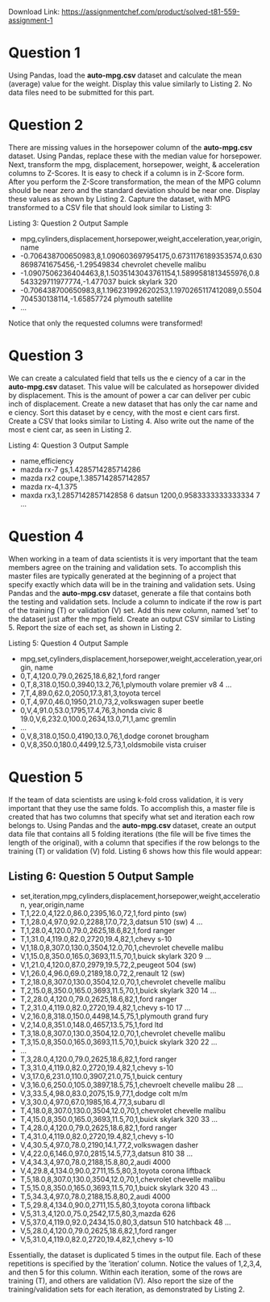 Download Link: https://assignmentchef.com/product/solved-t81-559-assignment-1
<br>
<h1>Question 1</h1>

Using Pandas, load the <strong>auto-mpg.csv </strong>dataset and calculate the mean (average) value for the weight. Display this value similarly to Listing 2. No data files need to be submitted for this part.

<h1>Question 2</h1>

There are missing values in the horsepower column of the <strong>auto-mpg.csv </strong>dataset. Using Pandas, replace these with the median value for horsepower. Next, transform the mpg, displacement, horsepower, weight, &amp; acceleration columns to Z-Scores. It is easy to check if a column is in Z-Score form. After you perform the Z-Score transformation, the mean of the MPG column should be near zero and the standard deviation should be near one. Display these values as shown by Listing 2. Capture the dataset, with MPG transformed to a CSV file that should look similar to Listing 3:

Listing 3: Question 2 Output Sample

<ul>

 <li>mpg,cylinders,displacement,horsepower,weight,acceleration,year,origin,name</li>

 <li>-0.706438700650983,8,1.090603697954175,0.6731176189353574,0.6308698741675456,-1.29549834 chevrolet chevelle malibu</li>

 <li>-1.0907506236404463,8,1.5035143043761154,1.5899581813455976,0.8543329711977774,-1.477037 buick skylark 320</li>

 <li>-0.706438700650983,8,1.196231992620253,1.1970265117412089,0.5504704530138114,-1.65857724 plymouth satellite</li>

 <li>…</li>

</ul>

Notice that only the requested columns were transformed!

<h1>Question 3</h1>

We can create a calculated field that tells us the e ciency of a car in the <strong>auto-mpg.csv </strong>dataset. This value will be calculated as horsepower divided by displacement. This is the amount of power a car can deliver per cubic inch of displacement. Create a new dataset that has only the car name and e ciency. Sort this dataset by e cency, with the most e cient cars first. Create a CSV that looks similar to Listing 4. Also write out the name of the most e cient car, as seen in Listing 2.

Listing 4: Question 3 Output Sample

<ul>

 <li>name,efficiency</li>

 <li>mazda rx-7 gs,1.4285714285714286</li>

 <li>mazda rx2 coupe,1.3857142857142857</li>

 <li>mazda rx-4,1.375</li>

 <li>maxda rx3,1.2857142857142858 6 datsun 1200,0.9583333333333334 7 …</li>

</ul>

<h1>Question 4</h1>

When working in a team of data scientists it is very important that the team members agree on the training and validation sets. To accomplish this master files are typically generated at the beginning of a project that specify exactly which data will be in the training and validation sets. Using Pandas and the <strong>auto-mpg.csv </strong>dataset, generate a file that contains both the testing and validation sets. Include a column to indicate if the row is part of the training (T) or validation (V) set. Add this new column, named ’set’ to the dataset just after the mpg field. Create an output CSV similar to Listing 5. Report the size of each set, as shown in Listing 2.

Listing 5: Question 4 Output Sample

<ul>

 <li>mpg,set,cylinders,displacement,horsepower,weight,acceleration,year,origin, name</li>

 <li>0,T,4,120.0,79.0,2625,18.6,82,1,ford ranger</li>

 <li>0,T,8,318.0,150.0,3940,13.2,76,1,plymouth volare premier v8 4 …</li>

 <li>7,T,4,89.0,62.0,2050,17.3,81,3,toyota tercel</li>

 <li>0,T,4,97.0,46.0,1950,21.0,73,2,volkswagen super beetle</li>

 <li>0,V,4,91.0,53.0,1795,17.4,76,3,honda civic 8 19.0,V,6,232.0,100.0,2634,13.0,71,1,amc gremlin</li>

 <li>…</li>

 <li>0,V,8,318.0,150.0,4190,13.0,76,1,dodge coronet brougham</li>

 <li>0,V,8,350.0,180.0,4499,12.5,73,1,oldsmobile vista cruiser</li>

</ul>

<h1>Question 5</h1>

If the team of data scientists are using k-fold cross validation, it is very important that they use the same folds. To accomplish this, a master file is created that has two columns that specify what set and iteration each row belongs to. Using Pandas and the <strong>auto-mpg.csv </strong>dataset, create an output data file that contains all 5 folding iterations (the file will be five times the length of the original), with a column that specifies if the row belongs to the training (T) or validation (V) fold. Listing 6 shows how this file would appear:

<h2>Listing 6: Question 5 Output Sample</h2>

<ul>

 <li>set,iteration,mpg,cylinders,displacement,horsepower,weight,acceleration, year,origin,name</li>

 <li>T,1,22.0,4,122.0,86.0,2395,16.0,72,1,ford pinto (sw)</li>

 <li>T,1,28.0,4,97.0,92.0,2288,17.0,72,3,datsun 510 (sw) 4 …</li>

 <li>T,1,28.0,4,120.0,79.0,2625,18.6,82,1,ford ranger</li>

 <li>T,1,31.0,4,119.0,82.0,2720,19.4,82,1,chevy s-10</li>

 <li>V,1,18.0,8,307.0,130.0,3504,12.0,70,1,chevrolet chevelle malibu</li>

 <li>V,1,15.0,8,350.0,165.0,3693,11.5,70,1,buick skylark 320 9 …</li>

 <li>V,1,21.0,4,120.0,87.0,2979,19.5,72,2,peugeot 504 (sw)</li>

 <li>V,1,26.0,4,96.0,69.0,2189,18.0,72,2,renault 12 (sw)</li>

 <li>T,2,18.0,8,307.0,130.0,3504,12.0,70,1,chevrolet chevelle malibu</li>

 <li>T,2,15.0,8,350.0,165.0,3693,11.5,70,1,buick skylark 320 14 …</li>

 <li>T,2,28.0,4,120.0,79.0,2625,18.6,82,1,ford ranger</li>

 <li>T,2,31.0,4,119.0,82.0,2720,19.4,82,1,chevy s-10 17 …</li>

 <li>V,2,16.0,8,318.0,150.0,4498,14.5,75,1,plymouth grand fury</li>

 <li>V,2,14.0,8,351.0,148.0,4657,13.5,75,1,ford ltd</li>

 <li>T,3,18.0,8,307.0,130.0,3504,12.0,70,1,chevrolet chevelle malibu</li>

 <li>T,3,15.0,8,350.0,165.0,3693,11.5,70,1,buick skylark 320 22 …</li>

 <li>…</li>

 <li>T,3,28.0,4,120.0,79.0,2625,18.6,82,1,ford ranger</li>

 <li>T,3,31.0,4,119.0,82.0,2720,19.4,82,1,chevy s-10</li>

 <li>V,3,17.0,6,231.0,110.0,3907,21.0,75,1,buick century</li>

 <li>V,3,16.0,6,250.0,105.0,3897,18.5,75,1,chevroelt chevelle malibu 28 …</li>

 <li>V,3,33.5,4,98.0,83.0,2075,15.9,77,1,dodge colt m/m</li>

 <li>V,3,30.0,4,97.0,67.0,1985,16.4,77,3,subaru dl</li>

 <li>T,4,18.0,8,307.0,130.0,3504,12.0,70,1,chevrolet chevelle malibu</li>

 <li>T,4,15.0,8,350.0,165.0,3693,11.5,70,1,buick skylark 320 33 …</li>

 <li>T,4,28.0,4,120.0,79.0,2625,18.6,82,1,ford ranger</li>

 <li>T,4,31.0,4,119.0,82.0,2720,19.4,82,1,chevy s-10</li>

 <li>V,4,30.5,4,97.0,78.0,2190,14.1,77,2,volkswagen dasher</li>

 <li>V,4,22.0,6,146.0,97.0,2815,14.5,77,3,datsun 810 38 …</li>

 <li>V,4,34.3,4,97.0,78.0,2188,15.8,80,2,audi 4000</li>

 <li>V,4,29.8,4,134.0,90.0,2711,15.5,80,3,toyota corona liftback</li>

 <li>T,5,18.0,8,307.0,130.0,3504,12.0,70,1,chevrolet chevelle malibu</li>

 <li>T,5,15.0,8,350.0,165.0,3693,11.5,70,1,buick skylark 320 43 …</li>

 <li>T,5,34.3,4,97.0,78.0,2188,15.8,80,2,audi 4000</li>

 <li>T,5,29.8,4,134.0,90.0,2711,15.5,80,3,toyota corona liftback</li>

 <li>V,5,31.3,4,120.0,75.0,2542,17.5,80,3,mazda 626</li>

 <li>V,5,37.0,4,119.0,92.0,2434,15.0,80,3,datsun 510 hatchback 48 …</li>

 <li>V,5,28.0,4,120.0,79.0,2625,18.6,82,1,ford ranger</li>

 <li>V,5,31.0,4,119.0,82.0,2720,19.4,82,1,chevy s-10</li>

</ul>

Essentially, the dataset is duplicated 5 times in the output file. Each of these repetitions is specified by the ’iteration’ column. Notice the values of 1,2,3,4, and then 5 for this column. Within each iteration, some of the rows are training (T), and others are validation (V). Also report the size of the training/validation sets for each iteration, as demonstrated by Listing 2.